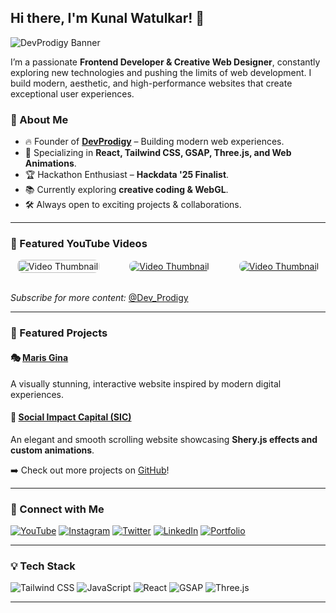 ## Hi there, I'm Kunal Watulkar! 👋
![DevProdigy Banner](https://media.licdn.com/dms/image/v2/D5616AQFR1D-rRL_A1A/profile-displaybackgroundimage-shrink_350_1400/profile-displaybackgroundimage-shrink_350_1400/0/1735539051939?e=1746662400&v=beta&t=51e-0xuRkTtodxqHnFd54RHKPYL0_kvyF6Uj-sy-aWY)

I’m a passionate **Frontend Developer & Creative Web Designer**, constantly exploring new technologies and pushing the limits of web development. I build modern, aesthetic, and high-performance websites that create exceptional user experiences.

### 🚀 About Me
- 🔥 Founder of **[DevProdigy](https://devprodigy.in/)** – Building modern web experiences.
- 🎨 Specializing in **React, Tailwind CSS, GSAP, Three.js, and Web Animations**.
- 🏆 Hackathon Enthusiast – **Hackdata '25 Finalist**.
- 📚 Currently exploring **creative coding & WebGL**.
- 🛠️ Always open to exciting projects & collaborations.

---


### 🎥 Featured YouTube Videos

<div style="display: flex; flex-wrap: wrap; justify-content: center; gap: 5vw; align-items:center; width: 100%;">
  <a href="https://youtu.be/KgRlPvsik6c?si=FGU7bhcIVsvi5iTi" target="_blank">
    <img src="https://www.youtube.com/watch?v=KgRlPvsik6c" alt="Video Thumbnail" style="max-width: 300px; height:100% ;border-radius: 8px;">
  </a>
  <a href="https://youtu.be/ayVuKq4eSc8?si=tFErREHo3meN8zOb" target="_blank">
    <img src="https://i.ytimg.com/an_webp/ayVuKq4eSc8/mqdefault_6s.webp?du=3000&sqp=CJb-n74G&rs=AOn4CLD0LgDg6lG3A7rvy1zz4YUIso4wWw" alt="Video Thumbnail" style="max-width: 300px; border-radius: 8px;">
  </a>
   <a href="https://youtu.be/CXsLXH0ObUI?si=ZRCPFrm_MsuovWBg" target="_blank">
    <img src="https://i.ytimg.com/an_webp/CXsLXH0ObUI/mqdefault_6s.webp?du=3000&sqp=CIDYn74G&rs=AOn4CLC5hJ-gwyOnGM51MU924Z168THkeg" alt="Video Thumbnail" style="max-width: 300px; border-radius: 8px;">
  </a>
</div>

<br>

*Subscribe for more content:* [@Dev_Prodigy](https://www.youtube.com/@Dev_Prodigy)

---

### 🌟 Featured Projects

#### 🎭 [Maris Gina](https://maris-gina.vercel.app/)
A visually stunning, interactive website inspired by modern digital experiences.


#### 🚀 [Social Impact Capital (SIC)](https://sic-jade.vercel.app/)
An elegant and smooth scrolling website showcasing **Shery.js effects and custom animations**.

➡️ Check out more projects on [GitHub](https://github.com/Devprodigyy)!

---

### 📲 Connect with Me

[![YouTube](https://img.shields.io/badge/YouTube-%23FF0000.svg?style=for-the-badge&logo=YouTube&logoColor=white)](https://www.youtube.com/@Dev_Prodigy)
[![Instagram](https://img.shields.io/badge/Instagram-%23E4405F.svg?style=for-the-badge&logo=Instagram&logoColor=white)](https://www.instagram.com/devprodigy__/)
[![Twitter](https://img.shields.io/badge/Twitter-%231DA1F2.svg?style=for-the-badge&logo=Twitter&logoColor=white)](https://twitter.com/devprodigy__)
[![LinkedIn](https://img.shields.io/badge/LinkedIn-%230077B5.svg?style=for-the-badge&logo=LinkedIn&logoColor=white)](https://www.linkedin.com/in/devprodigy/)
[![Portfolio](https://img.shields.io/badge/Portfolio-%23000000.svg?style=for-the-badge&logo=firefox&logoColor=white)](https://devprodigy.in/)

---

### 💡 Tech Stack
![Tailwind CSS](https://img.shields.io/badge/TailwindCSS-%2338B2AC.svg?style=for-the-badge&logo=tailwind-css&logoColor=white)
![JavaScript](https://img.shields.io/badge/JavaScript-%23F7DF1E.svg?style=for-the-badge&logo=JavaScript&logoColor=black)
![React](https://img.shields.io/badge/React-%2361DAFB.svg?style=for-the-badge&logo=React&logoColor=black)
![GSAP](https://img.shields.io/badge/GSAP-%2388CE02.svg?style=for-the-badge&logo=greensock&logoColor=black)
![Three.js](https://img.shields.io/badge/Three.js-%23000000.svg?style=for-the-badge&logo=three.js&logoColor=white)



---
